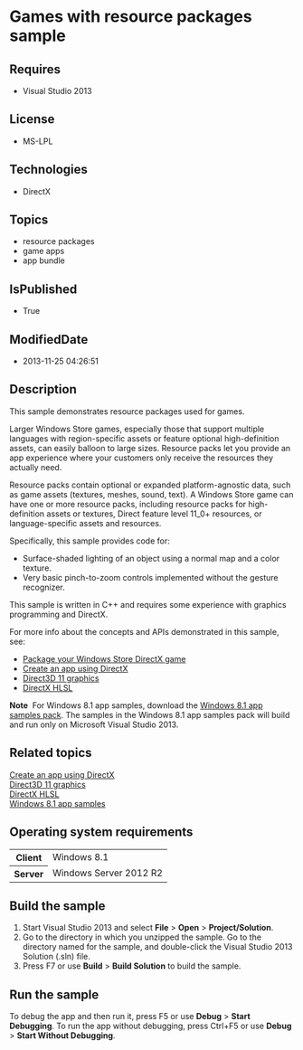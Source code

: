 # Games with resource packages sample
## Requires
* Visual Studio 2013
## License
* MS-LPL
## Technologies
* DirectX
## Topics
* resource packages
* game apps
* app bundle
## IsPublished
* True
## ModifiedDate
* 2013-11-25 04:26:51
## Description

<div id="mainSection">
<p>This sample demonstrates resource packages used for games. </p>
<p>Larger Windows Store games, especially those that support multiple languages with region-specific assets or feature optional high-definition assets, can easily balloon to large sizes. Resource packs let you provide an app experience where your customers
 only receive the resources they actually need.</p>
<p>Resource packs contain optional or expanded platform-agnostic data, such as game assets (textures, meshes, sound, text). A Windows Store game can have one or more resource packs, including resource packs for high-definition assets or textures, Direct feature
 level 11_0&#43; resources, or language-specific assets and resources.</p>
<p>Specifically, this sample provides code for:</p>
<ul>
<li>Surface-shaded lighting of an object using a normal map and a color texture. </li><li>Very basic pinch-to-zoom controls implemented without the gesture recognizer.
</li></ul>
<p></p>
<p>This sample is written in C&#43;&#43; and requires some experience with graphics programming and DirectX.</p>
<p>For more info about the concepts and APIs demonstrated in this sample, see:</p>
<ul>
<li><a href="http://msdn.microsoft.com/library/windows/apps/dn263154">Package your Windows Store DirectX game</a>
</li><li><a href="http://msdn.microsoft.com/library/windows/apps/br229580">Create an app using DirectX</a>
</li><li><a href="http://msdn.microsoft.com/library/windows/apps/ff476080">Direct3D 11 graphics</a>
</li><li><a href="http://msdn.microsoft.com/library/windows/apps/bb509561">DirectX HLSL</a>
</li></ul>
<p></p>
<p></p>
<p class="note"><b>Note</b>&nbsp;&nbsp;For Windows&nbsp;8.1 app samples, download the <a href="http://go.microsoft.com/fwlink/p/?LinkId=243667">
Windows&nbsp;8.1 app samples pack</a>. The samples in the Windows&nbsp;8.1 app samples pack will build and run only on Microsoft Visual Studio&nbsp;2013.</p>
<p></p>
<h2><a id="related_topics"></a>Related topics</h2>
<dl><dt><a href="http://msdn.microsoft.com/library/windows/apps/br229580">Create an app using DirectX</a>
</dt><dt><a href="http://msdn.microsoft.com/library/windows/apps/ff476080">Direct3D 11 graphics</a>
</dt><dt><a href="http://msdn.microsoft.com/library/windows/apps/bb509561">DirectX HLSL</a>
</dt><dt><a href="http://go.microsoft.com/fwlink/p/?LinkId=243667">Windows 8.1 app samples</a>
</dt></dl>
<h2>Operating system requirements</h2>
<table>
<tbody>
<tr>
<th>Client</th>
<td><dt>Windows&nbsp;8.1 </dt></td>
</tr>
<tr>
<th>Server</th>
<td><dt>Windows Server&nbsp;2012&nbsp;R2 </dt></td>
</tr>
</tbody>
</table>
<h2>Build the sample</h2>
<p></p>
<ol>
<li>Start Visual Studio&nbsp;2013 and select <b>File</b> &gt; <b>Open</b> &gt; <b>Project/Solution</b>.
</li><li>Go to the directory in which you unzipped the sample. Go to the directory named for the sample, and double-click the Visual Studio&nbsp;2013 Solution (.sln) file.
</li><li>Press F7 or use <b>Build</b> &gt; <b>Build Solution</b> to build the sample. </li></ol>
<p></p>
<h2>Run the sample</h2>
<p>To debug the app and then run it, press F5 or use <b>Debug</b> &gt; <b>Start Debugging</b>. To run the app without debugging, press Ctrl&#43;F5 or use
<b>Debug</b> &gt; <b>Start Without Debugging</b>. </p>
</div>
